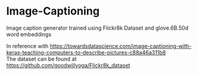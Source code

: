 # Image-Captioning

Image caption generator trained using Flickr8k Dataset and glove.6B.50d word embeddings <br>

In reference with https://towardsdatascience.com/image-captioning-with-keras-teaching-computers-to-describe-pictures-c88a46a311b8 <br>
The dataset can be found at https://github.com/goodwillyoga/Flickr8k_dataset
